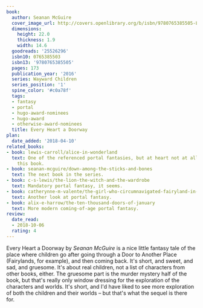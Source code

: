 ```yaml
---
book:
  author: Seanan McGuire
  cover_image_url: http://covers.openlibrary.org/b/isbn/9780765385505-L.jpg
  dimensions:
    height: 22.0
    thickness: 1.9
    width: 14.6
  goodreads: '25526296'
  isbn10: 0765385503
  isbn13: '9780765385505'
  pages: 173
  publication_year: '2016'
  series: Wayward Children
  series_position: '1'
  spine_color: '#c0a78f'
  tags:
  - fantasy
  - portal
  - hugo-award-nominees
  - hugo-award
  - otherwise-award-nominees
  title: Every Heart a Doorway
plan:
  date_added: '2018-04-10'
related_books:
- book: lewis-carroll/alice-in-wonderland
  text: One of the referenced portal fantasies, but at heart not at all related to
    this book.
- book: seanan-mcguire/down-among-the-sticks-and-bones
  text: The next book in the series.
- book: c-s-lewis/the-lion-the-witch-and-the-wardrobe
  text: Mandatory portal fantasy, it seems.
- book: catherynne-m-valente/the-girl-who-circumnavigated-fairyland-in-a-ship-of-her-own-making
  text: Another look at portal fantasy.
- book: alix-e-harrow/the-ten-thousand-doors-of-january
  text: More modern coming-of-age portal fantasy.
review:
  date_read:
  - 2018-10-06
  rating: 4
---
```


Every Heart a Doorway by *Seanan McGuire* is a nice little fantasy tale of the place where children go after going
through a Door to Another Place (Fairylands, for example), and then coming back. It's short, and sweet, and sad, and
gruesome. It's about real children, not a list of characters from other books, either. The gruesome part is the murder
mystery half of the book, but that's really only window dressing for the exploration of the characters and worlds. It's
short, and I'd have liked to see more exploration of both the children and their worlds – but that's what the
sequel is there for.
